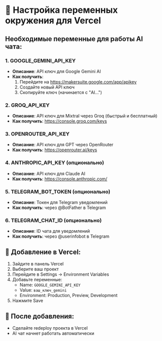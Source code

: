 # 🔑 Настройка переменных окружения для Vercel

## Необходимые переменные для работы AI чата:

### 1. GOOGLE_GEMINI_API_KEY
- **Описание**: API ключ для Google Gemini AI
- **Как получить**: 
  1. Перейдите на https://makersuite.google.com/app/apikey
  2. Создайте новый API ключ
  3. Скопируйте ключ (начинается с "AI...")


### 2. GROQ_API_KEY
- **Описание**: API ключ для Mixtral через Groq (быстрый и бесплатный)
- **Как получить**: https://console.groq.com/keys


### 3. OPENROUTER_API_KEY 
- **Описание**: API ключ для GPT через OpenRouter
- **Как получить**: https://openrouter.ai/keys


### 4. ANTHROPIC_API_KEY (опционально)
- **Описание**: API ключ для Claude AI
- **Как получить**: https://console.anthropic.com/

### 5. TELEGRAM_BOT_TOKEN (опционально)
- **Описание**: Токен для Telegram уведомлений
- **Как получить**: через @BotFather в Telegram

### 6. TELEGRAM_CHAT_ID (опционально)
- **Описание**: ID чата для уведомлений
- **Как получить**: через @userinfobot в Telegram

## 📝 Добавление в Vercel:

1. Зайдите в панель Vercel
2. Выберите ваш проект
3. Перейдите в Settings → Environment Variables
4. Добавьте переменные:
   - Name: `GOOGLE_GEMINI_API_KEY`
   - Value: `ваш_ключ_gemini`
   - Environment: Production, Preview, Development
5. Нажмите Save

## 🚀 После добавления:
- Сделайте redeploy проекта в Vercel
- AI чат начнет работать автоматически